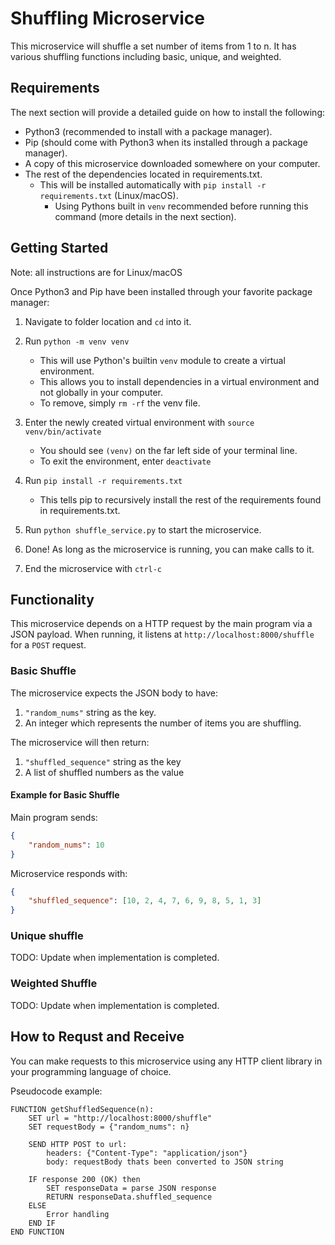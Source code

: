 #  Shuffling Microservice
This microservice will shuffle a set number of items from 1 to n. It has various shuffling functions including basic, unique, and weighted. 

## Requirements
The next section will provide a detailed guide on how to install the following:
- Python3 (recommended to install with a package manager).
- Pip (should come with Python3 when its installed through a package manager).
- A copy of this microservice downloaded somewhere on your computer.
- The rest of the dependencies located in requirements.txt.
    - This will be installed automatically with `pip install -r requirements.txt` (Linux/macOS).
        - Using Pythons built in `venv` recommended before running this command (more details in the next section).


## Getting Started
Note: all instructions are for Linux/macOS

Once Python3 and Pip have been installed through your favorite package manager:
1. Navigate to folder location and `cd` into it.
2. Run `python -m venv venv`
    - This will use Python's builtin `venv` module to create a virtual environment.
    - This allows you to install dependencies in a virtual environment and not globally in your computer.
    - To remove, simply `rm -rf` the venv file.

3. Enter the newly created virtual environment with `source venv/bin/activate`
    - You should see `(venv)` on the far left side of your terminal line.
    - To exit the environment, enter `deactivate`

4. Run `pip install -r requirements.txt`
    - This tells pip to recursively install the rest of the requirements found in requirements.txt.

5. Run `python shuffle_service.py` to start the microservice.

6. Done! As long as the microservice is running, you can make calls to it.

7. End the microservice with `ctrl-c`


## Functionality

This microservice depends on a HTTP request by the main program via a JSON payload.
When running, it listens at `http://localhost:8000/shuffle` for a `POST` request.

### Basic Shuffle
The microservice expects the JSON body to have:
1. `"random_nums"` string as the key.
2. An integer which represents the number of items you are shuffling.

The microservice will then return:
1. `"shuffled_sequence"` string as the key
2. A list of shuffled numbers as the value

#### Example for Basic Shuffle
Main program sends:
```JSON
{
    "random_nums": 10
}
```
Microservice responds with:
```JSON
{
    "shuffled_sequence": [10, 2, 4, 7, 6, 9, 8, 5, 1, 3]
}
```

### Unique shuffle
TODO: Update when implementation is completed.

### Weighted Shuffle
TODO: Update when implementation is completed.


## How to Requst and Receive
You can make requests to this microservice using any HTTP client library in your programming language of choice.

Pseudocode example:

```Pseudocode
FUNCTION getShuffledSequence(n):
    SET url = "http://localhost:8000/shuffle"
    SET requestBody = {"random_nums": n}

    SEND HTTP POST to url:
        headers: {"Content-Type": "application/json"}
        body: requestBody thats been converted to JSON string

    IF response 200 (OK) then
        SET responseData = parse JSON response
        RETURN responseData.shuffled_sequence
    ELSE
        Error handling
    END IF
END FUNCTION

